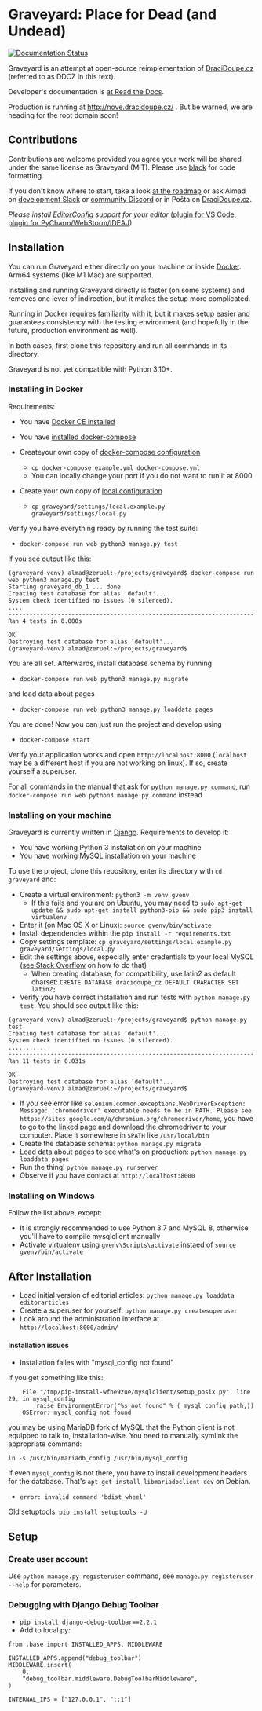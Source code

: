 # Graveyard: Place for Dead (and Undead)

[![Documentation Status](https://readthedocs.org/projects/ddcz/badge/?version=latest)](https://ddcz.readthedocs.io/?badge=latest)

Graveyard is an attempt at open-source reimplementation of [DraciDoupe.cz](https://www.dracidoupe.cz/) (referred to as DDCZ in this text).

Developer's documentation is [at Read the Docs](https://ddcz.readthedocs.io/en/latest/).

Production is running at http://nove.dracidoupe.cz/ . But be warned, we are heading for the root domain soon!

## Contributions

Contributions are welcome provided you agree your work will be shared under the same license as Graveyard (MIT). Please use [black](https://pypi.org/project/black/) for code formatting.

If you don't know where to start, take a look [at the roadmap](https://github.com/dracidoupe/graveyard/milestones) or ask Almad on [development Slack](https://dracidoupe.slack.com/messages/C7F0YCTFU) or [community Discord](https://discord.gg/SnFux2x3Vw) or in Pošta on [DraciDoupe.cz](https://www.dracidoupe.cz/).

*Please install [EditorConfig](https://editorconfig.org/) support for your editor* ([plugin for VS Code](https://marketplace.visualstudio.com/items?itemName=EditorConfig.EditorConfig), [plugin for PyCharm/WebStorm/IDEAJ](https://plugins.jetbrains.com/plugin/7294-editorconfig))

## Installation

You can run Graveyard either directly on your machine or inside [Docker](https://www.docker.com/). Arm64 systems (like M1 Mac) are supported.

Installing and running Graveyard directly is faster (on some systems) and removes one lever of indirection, but it makes the setup more complicated.

Running in Docker requires familiarity with it, but it makes setup easier and guarantees consistency with the testing environment (and hopefully in the future, production environment as well).

In both cases, first clone this repository and run all commands in its directory.

Graveyard is not yet compatible with Python 3.10+.

### Installing in Docker

Requirements:

* You have [Docker CE installed](https://www.docker.com/community-edition)
* You have [installed docker-compose](https://docs.docker.com/compose/install/)

* Createyour own copy of [docker-compose configuration](docker-compose.example.yml)

  * `cp docker-compose.example.yml docker-compose.yml`
  * You can locally change your port if you do not want to run it at 8000

* Create your own copy of [local configuration](graveyard/settings/local.example.py)

  * `cp graveyard/settings/local.example.py graveyard/settings/local.py`

Verify you have everything ready by running the test suite:

* `docker-compose run web python3 manage.py test`

If you see output like this:

```
(graveyard-venv) almad@zeruel:~/projects/graveyard$ docker-compose run web python3 manage.py test
Starting graveyard_db_1 ... done
Creating test database for alias 'default'...
System check identified no issues (0 silenced).
....
----------------------------------------------------------------------
Ran 4 tests in 0.000s

OK
Destroying test database for alias 'default'...
(graveyard-venv) almad@zeruel:~/projects/graveyard$

```

You are all set. Afterwards, install database schema by running

*  `docker-compose run web python3 manage.py migrate`

and load data about pages

*  `docker-compose run web python3 manage.py loaddata pages`

You are done! Now you can just run the project and develop using

*  `docker-compose start`

Verify your application works and open `http://localhost:8000` (`localhost` may be a different host if you are not working on linux). If so, create yourself a superuser.

For all commands in the manual that ask for `python manage.py command`, run `docker-compose run web python3 manage.py command` instead

### Installing on your machine

Graveyard is currently written in [Django](https://www.djangoproject.com/). Requirements to develop it:

* You have working Python 3 installation on your machine
* You have working MySQL installation on your machine

To use the project, clone this repository, enter its directory with `cd graveyard` and:

* Create a virtual environment: `python3 -m venv gvenv`
   * If this fails and you are on Ubuntu, you may need to `sudo apt-get update && sudo apt-get install python3-pip && sudo pip3 install virtualenv`
* Enter it (on Mac OS X or Linux): `source gvenv/bin/activate`
* Install dependencies within the `pip install -r requirements.txt`
* Copy settings template: `cp graveyard/settings/local.example.py graveyard/settings/local.py`
* Edit the settings above, especially enter credentials to your local MySQL ([see Stack Overflow](https://stackoverflow.com/questions/1720244/create-new-user-in-mysql-and-give-it-full-access-to-one-database) on how to do that)
  * When creating database, for compatibility, use latin2 as default charset: `CREATE DATABASE dracidoupe_cz DEFAULT CHARACTER SET latin2;`
* Verify you have correct installation and run tests with `python manage.py test`. You should see output like this:

```
(graveyard-venv) almad@zeruel:~/projects/graveyard$ python manage.py test
Creating test database for alias 'default'...
System check identified no issues (0 silenced).
...........
----------------------------------------------------------------------
Ran 11 tests in 0.031s

OK
Destroying test database for alias 'default'...
(graveyard-venv) almad@zeruel:~/projects/graveyard$
```
  * If you see error like `selenium.common.exceptions.WebDriverException: Message: 'chromedriver' executable needs to be in PATH. Please see https://sites.google.com/a/chromium.org/chromedriver/home`, you have to go to [the linked page](https://sites.google.com/a/chromium.org/chromedriver/home) and download the chromedriver to your computer. Place it somewhere in `$PATH` like `/usr/local/bin`
* Create the database schema: `python manage.py migrate`
* Load data about pages to see what's on production: `python manage.py loaddata pages`
* Run the thing! `python manage.py runserver`
* Observe if you have contact at `http://localhost:8000`

### Installing on Windows

Follow the list above, except:

* It is strongly recommended to use Python 3.7 and MySQL 8, otherwise you'll have to compile mysqlclient manually
* Activate virtualenv using `gvenv\Scripts\activate` instaed of `source gvenv/bin/activate`


## After Installation

* Load initial version of editorial articles: `python manage.py loaddata editorarticles`
* Create a superuser for yourself: `python manage.py createsuperuser`
* Look around the administration interface at `http://localhost:8000/admin/`


#### Installation issues

*  Installation failes with "mysql_config not found"

If you get something like this:

```
    File "/tmp/pip-install-wfhe9zue/mysqlclient/setup_posix.py", line 29, in mysql_config
        raise EnvironmentError("%s not found" % (_mysql_config_path,))
    OSError: mysql_config not found
```

you may be using MariaDB fork of MySQL that the Python client is not equipped to talk to, installation-wise. You need to manually symlink the appropriate command:

`ln -s /usr/bin/mariadb_config /usr/bin/mysql_config`

If even `mysql_config` is not there, you have to install development headers for the database. That's `apt-get install libmariadbclient-dev` on Debian.

* `error: invalid command 'bdist_wheel'`

Old setuptools: `pip install setuptools -U`

## Setup

### Create user account

Use ``python manage.py registeruser`` command, see ``manage.py registeruser --help`` for parameters.

### Debugging with Django Debug Toolbar

* `pip install django-debug-toolbar==2.2.1`
* Add to local.py:

```
from .base import INSTALLED_APPS, MIDDLEWARE

INSTALLED_APPS.append("debug_toolbar")
MIDDLEWARE.insert(
    0,
    "debug_toolbar.middleware.DebugToolbarMiddleware",
)

INTERNAL_IPS = ["127.0.0.1", "::1"]
```
